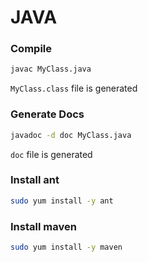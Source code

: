# JAVA

### Compile
```bash
javac MyClass.java
```

```MyClass.class``` file is generated

### Generate Docs
```bash
javadoc -d doc MyClass.java
```

```doc``` file is generated


### Install ant
```bash
sudo yum install -y ant
```

### Install maven
```bash
sudo yum install -y maven

```